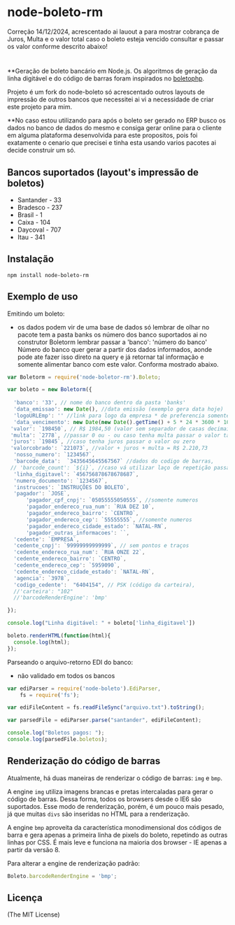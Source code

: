 node-boleto-rm
=============
Correção 14/12/2024, acrescentado ai lauout a para mostrar cobrança de Juros, Multa e o valor total caso o boleto esteja vencido consultar e passar os valor conforme descrito abaixo!
#


**Geração de boleto bancário em Node.js. Os algoritmos de geração da linha digitável e do código de barras foram inspirados no [boletophp](https://github.com/BielSystems/boletophp).

Projeto é um fork do node-boleto só acrescentado outros layouts de impressão de outros bancos que necessitei ai vi a necessidade de criar este projeto para mim.

**No caso estou utilizando para após o boleto ser gerado no ERP busco os dados no banco de dados do mesmo e consiga gerar online para o cliente em alguma plataforma desenvolvida para este propositos, pois foi exatamente o cenario que precisei e tinha esta usando varios pacotes ai decide construir um só.
## Bancos suportados (layout's impressão de boletos)

- Santander - 33
- Bradesco  - 237
- Brasil    - 1
- Caixa     - 104
- Daycoval  - 707
- Itau      - 341

## Instalação

```
npm install node-boleto-rm
```

## Exemplo de uso

Emitindo um boleto:

* os dados podem vir de uma base de dados só lembrar de olhar no pacote tem a pasta banks os número dos banco suportados ai no construtor Boletorm lembrar passar a 'banco': 'número do banco' Número do banco quer gerar a partir dos dados informados, aonde pode ate fazer isso direto na query e já retornar tal informação e somente alimentar banco com este valor. Conforma mostrado abaixo.

```javascript
var Boletorm = require('node-boletor-rm').Boleto;

var boleto = new Boletorm({
  
  'banco': '33', // nome do banco dentro da pasta 'banks'
  'data_emissao': new Date(), //data emissão (exemplo gera data hoje)
  'logoURLEmp': '' //link para logo da empresa * de preferencia somente logo sem textos
  'data_vencimento': new Date(new Date().getTime() + 5 * 24 * 3600 * 1000), // 5 dias futuramente,
 'valor': `198450`, // R$ 1984,50 (valor sem separador de casas decimais)
 'multa': `2778`, //passar 0 ou - ou caso tenha multa passar o valor também sem separador de casas decimais 
 'juros': `19845`, //caso tenha juros passar o valor ou zero
 'valorcobrado': `221073`, //valor + juros + multa = R$ 2.210,73
  'nosso_numero': `1234567`,
  'barcode_data':  `3435645645567567` //dados do codigo de barras,
 // 'barcode_count': `${i}`, //caso vá utilizar laço de repetição passar o index para gerar mais de um boleto por vez
  'linha_digitavel': `456756878678678687`,
  'numero_documento': `1234567`,
  'instrucoes': `INSTRUÇÕES DO BOLETO`,
  'pagador': `JOSE`,
      'pagador_cpf_cnpj': `05055555050555`, //somente numeros
      'pagador_endereco_rua_num': `RUA DEZ 10`,
      'pagador_endereco_bairro': `CENTRO`,
      'pagador_endereco_cep': `55555555`, //somente numeros
      'pagador_endereco_cidade_estado': `NATAL-RN`,
      'pagador_outras_informacoes': ``,
  'cedente': `EMPRESA`,
  'cedente_cnpj': `99999999999999`, // sem pontos e traços
  'cedente_endereco_rua_num': `RUA ONZE 22`,
  'cedente_endereco_bairro': `CENTRO`,
  'cedente_endereco_cep': `5959090`,
  'cedente_endereco_cidade_estado': `NATAL-RN`,
  'agencia': `3978`,
  'codigo_cedente':  "6404154", // PSK (código da carteira),
  //'carteira': "102"
  //'barcodeRenderEngine': 'bmp'

});

console.log("Linha digitável: " + boleto['linha_digitavel'])

boleto.renderHTML(function(html){
  console.log(html);
});
```

Parseando o arquivo-retorno EDI do banco:
* não validado em todos os bancos

```javascript
var ediParser = require('node-boleto').EdiParser,
	fs = require('fs');

var ediFileContent = fs.readFileSync("arquivo.txt").toString();

var parsedFile = ediParser.parse("santander", ediFileContent);

console.log("Boletos pagos: ");
console.log(parsedFile.boletos);
```

## Renderização do código de barras

Atualmente, há duas maneiras de renderizar o código de barras: `img` e `bmp`.

A engine `img` utiliza imagens brancas e pretas intercaladas para gerar o código de barras. Dessa forma, todos os browsers desde o IE6 são suportados. Esse modo de renderização, porém, é um pouco mais pesado, já que muitas `divs` são inseridas no HTML para a renderização.

A engine `bmp` aproveita da característica monodimensional dos códigos de barra e gera apenas a primeira linha de pixels do boleto, repetindo as outras linhas por CSS. É mais leve e funciona na maioria dos browser - IE apenas a partir da versão 8.

Para alterar a engine de renderização padrão:

```javascript
Boleto.barcodeRenderEngine = 'bmp';
```

## Licença

(The MIT License)



